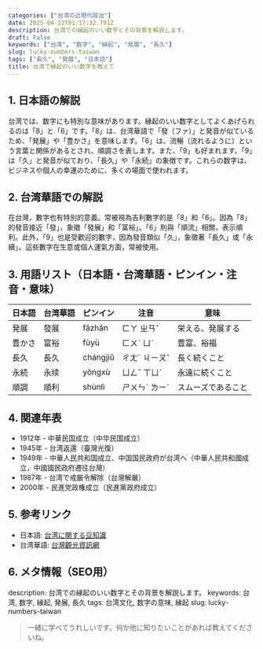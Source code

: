 ```yaml
---
categories: ["台湾の近現代政治"]
date: 2025-04-22T01:17:32.791Z
description: 台湾での縁起のいい数字とその背景を解説します。
draft: False
keywords: ["台湾", "数字", "縁起", "発展", "長久"]
slug: lucky-numbers-taiwan
tags: ["長久", "発展", "日本語"]
title: 台湾で縁起のいい数字を教えて
---
```




## 1. 日本語の解説  
台湾では、数字にも特別な意味があります。縁起のいい数字としてよくあげられるのは「8」と「6」です。「8」は、台湾華語で「發（ファ）」と発音が似ているため、「発展」や「豊かさ」を意味します。「6」は、流暢（流れるように）という言葉と関係があるとされ、順調さを表します。また、「9」も好まれます。「9」は「久」と発音が似ており、「長久」や「永続」の象徴です。これらの数字は、ビジネスや個人の幸運のために、多くの場面で使われます。

## 2. 台湾華語での解説  
在台灣，數字也有特別的意義。常被視為吉利數字的是「8」和「6」。因為「8」的發音接近「發」，象徵「發展」和「富裕」。「6」則與「順流」相關，表示順利。此外，「9」也是受歡迎的數字，因為發音類似「久」，象徵著「長久」或「永續」。這些數字在生意或個人運氣方面，常被使用。

## 3. 用語リスト（日本語・台湾華語・ピンイン・注音・意味）  

| 日本語 | 台湾華語 | ピンイン | 注音 | 意味 |
|---|---|---|---|---|
| 発展 | 發展 | fāzhǎn | ㄈㄚ ㄓㄢˇ | 栄える、発展する |
| 豊かさ | 富裕 | fùyù | ㄈㄨˋ ㄩˋ | 豊富、裕福 |
| 長久 | 長久 | chángjiǔ | ㄔㄤˊ ㄐㄧㄡˇ | 長く続くこと |
| 永続 | 永续 | yǒngxù | ㄩㄥˇ ㄒㄩˋ | 永遠に続くこと |
| 順調 | 順利 | shùnlì | ㄕㄨㄣˋ ㄌㄧˋ | スムーズであること |

## 4. 関連年表  

- 1912年 - 中華民国成立（中华民国成立）
- 1945年 - 台湾返還（臺灣光復）
- 1949年 - 中華人民共和国成立、中国国民政府が台湾へ（中華人民共和國成立，中國國民政府遷往台灣）
- 1987年 - 台湾で戒厳令解除（台灣解嚴）
- 2000年 - 民進党政権成立（民進黨政府成立）

## 5. 参考リンク  

- 日本語: [台湾に関する豆知識](https://www.japan.travel/ja/jp/destinations/asia/taiwan/)
- 台湾華語: [台灣觀光資訊網](https://www.taiwan.net.tw/)

## 6. メタ情報（SEO用）  

description: 台湾での縁起のいい数字とその背景を解説します。
keywords: 台湾, 数字, 縁起, 発展, 長久
tags: 台湾文化, 数字の意味, 縁起
slug: lucky-numbers-taiwan

> 一緒に学べてうれしいです。何か他に知りたいことがあれば教えてくださいね。